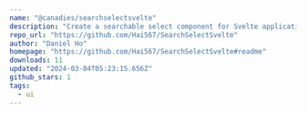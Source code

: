 ```yaml
---
name: "@canadies/searchselectsvelte"
description: "Create a searchable select component for Svelte applications."
repo_url: "https://github.com/Hai567/SearchSelectSvelte"
author: "Daniel Ho"
homepage: "https://github.com/Hai567/SearchSelectSvelte#readme"
downloads: 11
updated: "2024-03-04T05:23:15.656Z"
github_stars: 1
tags: 
  - ui
---
```

